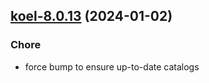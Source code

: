 

## [koel-8.0.13](https://github.com/truecharts/charts/compare/koel-8.0.12...koel-8.0.13) (2024-01-02)

### Chore



- force bump to ensure up-to-date catalogs